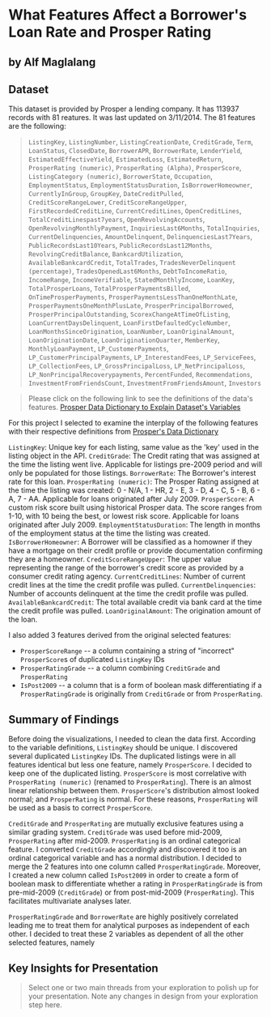 # What Features Affect a Borrower's Loan Rate and Prosper Rating
## by Alf Maglalang


## Dataset

This dataset is provided by Prosper a lending company. It has 113937 records with 81 reatures. It was last updated on 3/11/2014. The 81 features are the following:

> `ListingKey`, `ListingNumber`, `ListingCreationDate`, `CreditGrade`, `Term`, `LoanStatus`, `ClosedDate`, `BorrowerAPR`, `BorrowerRate`, `LenderYield`, `EstimatedEffectiveYield`, `EstimatedLoss`, `EstimatedReturn`, `ProsperRating (numeric)`, `ProsperRating (Alpha)`, `ProsperScore`, `ListingCategory (numeric)`, `BorrowerState`, `Occupation`, `EmploymentStatus`, `EmploymentStatusDuration`, `IsBorrowerHomeowner`, `CurrentlyInGroup`, `GroupKey`, `DateCreditPulled`, `CreditScoreRangeLower`, `CreditScoreRangeUpper`, `FirstRecordedCreditLine`, `CurrentCreditLines`, `OpenCreditLines`, `TotalCreditLinespast7years`, `OpenRevolvingAccounts`, `OpenRevolvingMonthlyPayment`, `InquiriesLast6Months`, `TotalInquiries`, `CurrentDelinquencies`, `AmountDelinquent`, `DelinquenciesLast7Years`, `PublicRecordsLast10Years`, `PublicRecordsLast12Months`, `RevolvingCreditBalance`, `BankcardUtilization`, `AvailableBankcardCredit`, `TotalTrades`, `TradesNeverDelinquent (percentage)`, `TradesOpenedLast6Months`, `DebtToIncomeRatio`, `IncomeRange`, `IncomeVerifiable`, `StatedMonthlyIncome`, `LoanKey`, `TotalProsperLoans`, `TotalProsperPaymentsBilled`, `OnTimeProsperPayments`, `ProsperPaymentsLessThanOneMonthLate`, `ProsperPaymentsOneMonthPlusLate`, `ProsperPrincipalBorrowed`, `ProsperPrincipalOutstanding`, `ScorexChangeAtTimeOfListing`, `LoanCurrentDaysDelinquent`, `LoanFirstDefaultedCycleNumber`, `LoanMonthsSinceOrigination`, `LoanNumber`, `LoanOriginalAmount`, `LoanOriginationDate`, `LoanOriginationQuarter`, `MemberKey`, `MonthlyLoanPayment`, `LP_CustomerPayments`, `LP_CustomerPrincipalPayments`, `LP_InterestandFees`, `LP_ServiceFees`, `LP_CollectionFees`, `LP_GrossPrincipalLoss`, `LP_NetPrincipalLoss`, `LP_NonPrincipalRecoverypayments`, `PercentFunded`, `Recommendations`, `InvestmentFromFriendsCount`, `InvestmentFromFriendsAmount`, `Investors`

> Please click on the following link to see the definitions of the data's features. [Prosper Data Dictionary to Explain Dataset's Variables](https://www.google.com/url?q=https://docs.google.com/spreadsheet/ccc?key%3D0AllIqIyvWZdadDd5NTlqZ1pBMHlsUjdrOTZHaVBuSlE%26usp%3Dsharing&sa=D&ust=1554486256024000)

For this project I selected to examine the interplay of the following features with their respective definitions from [Prosper's Data Dictionary](https://www.google.com/url?q=https://docs.google.com/spreadsheet/ccc?key%3D0AllIqIyvWZdadDd5NTlqZ1pBMHlsUjdrOTZHaVBuSlE%26usp%3Dsharing&sa=D&ust=1554486256024000)

`ListingKey`: Unique key for each listing, same value as the 'key' used in the listing object in the API.
`CreditGrade`: The Credit rating that was assigned at the time the listing went live. Applicable for listings pre-2009 period and will only be populated for those listings.
`BorrowerRate`: The Borrower's interest rate for this loan. 
`ProsperRating (numeric)`: The  Prosper Rating assigned at the time the listing was created: 0 - N/A, 1 - HR, 2 - E, 3 - D, 4 - C, 5 - B, 6 - A, 7 - AA.  Applicable for loans originated after July 2009.
`ProsperScore`: A custom risk score built using historical Prosper data. The score ranges from 1-10, with 10 being the best, or lowest risk score.  Applicable for loans originated after July 2009.
`EmploymentStatusDuration`: The length in months of the employment status at the time the listing was created.
`IsBorrowerHomeowner`: A Borrower will be classified as a homowner if they have a mortgage on their credit profile or provide documentation confirming they are a homeowner.
`CreditScoreRangeUpper`: The upper value representing the range of the borrower's credit score as provided by a consumer credit rating agency. 
`CurrentCreditLines`: Number of current credit lines at the time the credit profile was pulled.
`CurrentDelinquencies`: Number of accounts delinquent at the time the credit profile was pulled.
`AvailableBankcardCredit`: The total available credit via bank card at the time the credit profile was pulled.
`LoanOriginalAmount`: The origination amount of the loan.

I also added 3 features derived from the original selected features:

- `ProsperScoreRange` -- a column containing a string of "incorrect" `ProsperScore`s of duplicated `ListingKey` IDs
- `ProsperRatingGrade` -- a column combining `CreditGrade` and `ProsperRating`
- `IsPost2009` -- a column that is a form of boolean mask differentiating if a `ProsperRatingGrade` is originally from `CreditGrade` or from `ProsperRating`.

## Summary of Findings

Before doing the visualizations, I needed to clean the data first. According to the variable definitions, `ListingKey` should be unique. I discovered several duplicated `ListingKey` IDs. The duplicated listings were in all features identical but less one feature, namely `ProsperScore`. I decided to keep one of the duplicated listing. `ProsperScore` is most correlative with `ProsperRating (numeric)` (renamed to `ProsperRating`). There is an almost linear relationship between them. `ProsperScore`'s distribution almost looked normal; and `ProsperRating` is normal. For these reasons, `ProsperRating` will be used as a basis to correct `ProsperScore`.

`CreditGrade` and `ProsperRating` are mutually exclusive features using a similar grading system. `CreditGrade` was used before mid-2009, `ProsperRating` after mid-2009. `ProsperRating` is an ordinal categorical feature. I converted `CreditGrade` accordingly and discovered it too is an ordinal categorical variable and has a normal distribution. I decided to merge the 2 features into one column called `ProsperRatingGrade`. Moreover, I created a new column called `IsPost2009` in order to create a form of boolean mask to differentiate whether a rating in `ProsperRatingGrade` is from pre-mid-2009 (`CreditGrade`) or from post-mid-2009 (`ProsperRating`). This facilitates multivariate analyses later.

`ProsperRatingGrade` and `BorrowerRate` are highly positively correlated leading me to treat them for analytical purposes as independent of each other. I decided to treat these 2 variables as dependent of all the other selected features, namely



## Key Insights for Presentation

> Select one or two main threads from your exploration to polish up for your presentation. Note any changes in design from your exploration step here.
